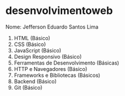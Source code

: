 # desenvolvimentoweb
Nome: Jefferson Eduardo Santos Lima
1. HTML (Básico)
2. CSS (Básico)
3. JavaScript (Básico)
4. Design Responsivo (Básico)
5. Ferramentas de Desenvolvimento (Básicas)
6. HTTP e Navegadores (Básico)
7. Frameworks e Bibliotecas (Básicos)
8. Backend (Básico)
9. Git (Básico)
